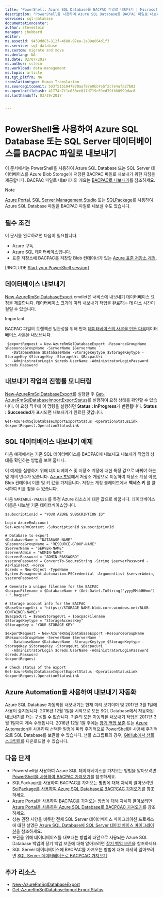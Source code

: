 ```yaml
---
title: "PowerShell: Azure SQL Database를 BACPAC 파일로 내보내기 | Microsoft Docs"
description: "PowerShell을 사용하여 Azure SQL Database를 BACPAC 파일로 내보내기"
services: sql-database
documentationcenter: 
author: stevestein
manager: jhubbard
editor: 
ms.assetid: 9439dd83-812f-4688-97ea-2a89a864d1f3
ms.service: sql-database
ms.custom: migrate and move
ms.devlang: NA
ms.date: 02/07/2017
ms.author: sstein
ms.workload: data-management
ms.topic: article
ms.tgt_pltfrm: NA
translationtype: Human Translation
ms.sourcegitcommit: 503f5151047870aaf87e9bb7ebf2c7e4afa27b83
ms.openlocfilehash: 41774c7f1c038ee017d719e59ed79fb68999dac8
ms.lasthandoff: 03/29/2017


---
```

# <a name="export-an-azure-sql-database-or-a-sql-server-to-a-bacpac-file-by-using-powershell"></a>PowerShell을 사용하여 Azure SQL Database 또는 SQL Server 데이터베이스를 BACPAC 파일로 내보내기

이 문서에서는 PowerShell을 사용하여 Azure SQL Database 또는 SQL Server 데이터베이스를 Azure Blob Storage에 저장된 BACPAC 파일로 내보내기 위한 지침을 제공합니다. BACPAC 파일로 내보내기의 개요는 [BACPAC로 내보내기](sql-database-export.md)를 참조하세요.

> [!NOTE]
> [Azure Portal](sql-database-export-portal.md), [SQL Server Management Studio](sql-database-export-ssms.md) 또는 [SQLPackage](sql-database-export-sqlpackage.md)를 사용하여 Azure SQL Database 파일을 BACPAC 파일로 내보낼 수도 있습니다.
>

## <a name="prerequisites"></a>필수 조건

이 문서를 완료하려면 다음이 필요합니다.

* Azure 구독.
* Azure SQL 데이터베이스입니다.
* 표준 저장소에 BACPAC를 저장할 Blob 컨테이너가 있는 [Azure 표준 저장소 계정](../storage/storage-create-storage-account.md).

[!INCLUDE [Start your PowerShell session](../../includes/sql-database-powershell.md)]

## <a name="export-your-database"></a>데이터베이스 내보내기
[New-AzureRmSqlDatabaseExport](https://docs.microsoft.com/powershell/resourcemanager/azurerm.sql/v2.7.0/new-azurermsqldatabaseexport) cmdlet은 서비스에 내보내기 데이터베이스 요청을 제출합니다. 데이터베이스 크기에 따라 내보내기 작업을 완료하는 데 다소 시간이 걸릴 수 있습니다.

> [!IMPORTANT]
> BACPAC 파일의 트랜잭션 일관성을 위해 먼저 [데이터베이스의 사본을 만든 다음](scripts/sql-database-copy-database-to-new-server-powershell.md)데이터베이스 사본을 내보냅니다.
> 
> 

     $exportRequest = New-AzureRmSqlDatabaseExport -ResourceGroupName $ResourceGroupName -ServerName $ServerName `
       -DatabaseName $DatabaseName -StorageKeytype $StorageKeytype -StorageKey $StorageKey -StorageUri $BacpacUri `
       -AdministratorLogin $creds.UserName -AdministratorLoginPassword $creds.Password


## <a name="monitor-the-progress-of-the-export-operation"></a>내보내기 작업의 진행률 모니터링
[New-AzureRmSqlDatabaseExport](https://docs.microsoft.com//powershell/resourcemanager/azurerm.sql/v2.7.0/new-azurermsqldatabaseexport)를 실행한 후 [Get-AzureRmSqlDatabaseImportExportStatus](https://docs.microsoft.com/powershell/resourcemanager/azurerm.sql/v2.7.0/get-azurermsqldatabaseimportexportstatus)를 실행하여 요청 상태를 확인할 수 있습니다. 이 요청 직후에 이 명령을 실행하면 **Status : InProgress**가 반환됩니다. **Status : Succeeded**가 표시되면 내보내기가 완료된 것입니다.

    Get-AzureRmSqlDatabaseImportExportStatus -OperationStatusLink $exportRequest.OperationStatusLink



## <a name="export-sql-database-example"></a>SQL 데이터베이스 내보내기 예제
다음 예제에서는 기존 SQL 데이터베이스를 BACPAC에 내보내고 내보내기 작업의 상태를 확인하는 방법을 보여 줍니다.

이 예제를 실행하기 위해 데이터베이스 및 저장소 계정에 대한 특정 값으로 바꿔야 하는 몇 개의 변수가 있습니다. [Azure 포털](https://portal.azure.com)에서 저장소 계정으로 이동하여 저장소 계정 이름, Blob 컨테이너 이름 및 키 값을 가져옵니다. 저장소 계정 블레이드에서 **액세스 키** 를 클릭하여 키를 찾을 수 있습니다.

다음 `VARIABLE-VALUES` 를 특정 Azure 리소스에 대한 값으로 바꿉니다. 데이터베이스 이름은 내보낼 기존 데이터베이스입니다.

    $subscriptionId = "YOUR AZURE SUBSCRIPTION ID"

    Login-AzureRmAccount
    Set-AzureRmContext -SubscriptionId $subscriptionId

    # Database to export
    $DatabaseName = "DATABASE-NAME"
    $ResourceGroupName = "RESOURCE-GROUP-NAME"
    $ServerName = "SERVER-NAME"
    $serverAdmin = "ADMIN-NAME"
    $serverPassword = "ADMIN-PASSWORD" 
    $securePassword = ConvertTo-SecureString -String $serverPassword -AsPlainText -Force
    $creds = New-Object -TypeName System.Management.Automation.PSCredential -ArgumentList $serverAdmin, $securePassword

    # Generate a unique filename for the BACPAC
    $bacpacFilename = $DatabaseName + (Get-Date).ToString("yyyyMMddHHmm") + ".bacpac"

    # Storage account info for the BACPAC
    $BaseStorageUri = "https://STORAGE-NAME.blob.core.windows.net/BLOB-CONTAINER-NAME/"
    $BacpacUri = $BaseStorageUri + $bacpacFilename
    $StorageKeytype = "StorageAccessKey"
    $StorageKey = "YOUR STORAGE KEY"

    $exportRequest = New-AzureRmSqlDatabaseExport -ResourceGroupName $ResourceGroupName -ServerName $ServerName `
       -DatabaseName $DatabaseName -StorageKeytype $StorageKeytype -StorageKey $StorageKey -StorageUri $BacpacUri `
       -AdministratorLogin $creds.UserName -AdministratorLoginPassword $creds.Password
    $exportRequest

    # Check status of the export
    Get-AzureRmSqlDatabaseImportExportStatus -OperationStatusLink $exportRequest.OperationStatusLink

## <a name="automate-export-using-azure-automation"></a>Azure Automation을 사용하여 내보내기 자동화

Azure SQL Database 자동화된 내보내기는 현재 미리 보기이며 및 2017년 3월 1일에 사용이 중지됩니다. 2016년 12월 1일을 시작으로 모든 SQL Database에서 자동화된 내보내기를 더는 구성할 수 없습니다. 기존의 모든 자동화된 내보내기 작업은 2017년 3월 1일까지 계속 수행됩니다. 2016년 12월 1일 후에는 [장기 백업 보존](sql-database-long-term-retention.md) 또는 [Azure Automation](../automation/automation-intro.md)을 사용하여 선택한 일정에 따라 주기적으로 PowerShell을 사용해 주기적으로 SQL Database를 보관할 수 있습니다. 샘플 스크립트의 경우, [GitHub에서 샘플 스크립트](https://github.com/Microsoft/sql-server-samples/tree/master/samples/manage/azure-automation-automated-export)를 다운로드할 수 있습니다. 


## <a name="next-steps"></a>다음 단계
* Powershell을 사용하여 Azure SQL 데이터베이스를 가져오는 방법을 알아보려면 [PowerShell을 사용하여 BACPAC 가져오기](scripts/sql-database-import-from-bacpac-powershell.md)를 참조하세요.
* SQLPackage를 사용하여 BACPAC를 가져오는 방법에 대해 자세히 알아보려면 [SqlPackage를 사용하여 Azure SQL Database로 BACPCAC 가져오기](sql-database-import-sqlpackage.md)를 참조하세요.
* Azure Portal을 사용하여 BACPAC를 가져오는 방법에 대해 자세히 알아보려면 [Azure Portal을 사용하여 Azure SQL Database로 BACPCAC 가져오기](sql-database-import-portal.md)를 참조하세요.
* 성능 권장 사항을 비롯한 전체 SQL Server 데이터베이스 마이그레이션 프로세스에 대한 설명은 [Azure SQL Database에 SQL Server 데이터베이스 마이그레이션](sql-database-cloud-migrate.md)을 참조하세요.
* 보관을 위해 데이터베이스를 내보내는 방법의 대안으로 사용되는 Azure SQL Database 백업의 장기 백업 보존에 대해 알아보려면 [장기 백업 보존](sql-database-long-term-retention.md)을 참조하세요.
* SQL Server 데이터베이스에 BACPAC를 가져오는 방법에 대해 자세히 알아보려면 [SQL Server 데이터베이스로 BACPCAC 가져오기](https://msdn.microsoft.com/library/hh710052.aspx)



## <a name="additional-resources"></a>추가 리소스
* [New-AzureRmSqlDatabaseExport](https://docs.microsoft.com/powershell/resourcemanager/azurerm.sql/v2.7.0/new-azurermsqldatabaseexport)
* [Get-AzureRmSqlDatabaseImportExportStatus](https://docs.microsoft.com/powershell/resourcemanager/azurerm.sql/v2.7.0/get-azurermsqldatabaseimportexportstatus)


